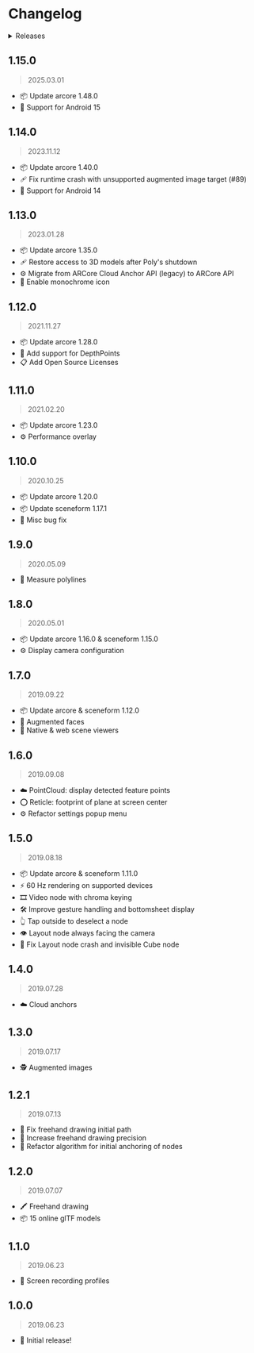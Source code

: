# Changelog

<details><summary>Releases</summary>

<!-- MarkdownTOC autolink="true" -->

- [1.15.0](#1150)
- [1.14.0](#1140)
- [1.13.0](#1130)
- [1.12.0](#1120)
- [1.11.0](#1110)
- [1.10.0](#1100)
- [1.9.0](#190)
- [1.8.0](#180)
- [1.7.0](#170)
- [1.6.0](#160)
- [1.5.0](#150)
- [1.4.0](#140)
- [1.3.0](#130)
- [1.2.1](#121)
- [1.2.0](#120)
- [1.1.0](#110)
- [1.0.0](#100)

<!-- /MarkdownTOC -->
</details>

## 1.15.0
> 2025.03.01

- 📦 Update arcore 1.48.0
- 🤖 Support for Android 15

## 1.14.0
> 2023.11.12

- 📦 Update arcore 1.40.0
- 🩹 Fix runtime crash with unsupported augmented image target (#89)
- 🤖 Support for Android 14

## 1.13.0
> 2023.01.28

- 📦 Update arcore 1.35.0
- 🩹 Restore access to 3D models after Poly's shutdown
- ⚙️ Migrate from ARCore Cloud Anchor API (legacy) to ARCore API
- 🎨 Enable monochrome icon

## 1.12.0
> 2021.11.27

- 📦 Update arcore 1.28.0
- 🔎 Add support for DepthPoints
- 📋 Add Open Source Licenses

## 1.11.0
> 2021.02.20

- 📦 Update arcore 1.23.0
- ⚙️ Performance overlay

## 1.10.0
> 2020.10.25

- 📦 Update arcore 1.20.0
- 📦 Update sceneform 1.17.1
- 🐛 Misc bug fix

## 1.9.0
> 2020.05.09

- 📏 Measure polylines

## 1.8.0
> 2020.05.01

- 📦 Update arcore 1.16.0 & sceneform 1.15.0
- ⚙ Display camera configuration

## 1.7.0
> 2019.09.22

- 📦 Update arcore & sceneform 1.12.0
- 🦊 Augmented faces
- 🧰 Native & web scene viewers

## 1.6.0
> 2019.09.08

- ☁️ PointCloud: display detected feature points
- ⭕ Reticle: footprint of plane at screen center
- ⚙️ Refactor settings popup menu

## 1.5.0
> 2019.08.18

- 📦 Update arcore & sceneform 1.11.0
- ⚡ 60 Hz rendering on supported devices
- 🎞️ Video node with chroma keying
- 🛠️ Improve gesture handling and bottomsheet display
- 👆 Tap outside to deselect a node
- 👁️ Layout node always facing the camera
- 🐛 Fix Layout node crash and invisible Cube node

## 1.4.0
> 2019.07.28

- ☁️ Cloud anchors

## 1.3.0
> 2019.07.17

- 🕵️ Augmented images

## 1.2.1
> 2019.07.13

- 🐛 Fix freehand drawing initial path
- 🔬 Increase freehand drawing precision
- 🔧 Refactor algorithm for initial anchoring of nodes

## 1.2.0
> 2019.07.07

- 🖍️ Freehand drawing
- 📦 15 online glTF models

## 1.1.0
> 2019.06.23

- 🎨 Screen recording profiles

## 1.0.0
> 2019.06.23

- 🎺 Initial release!
